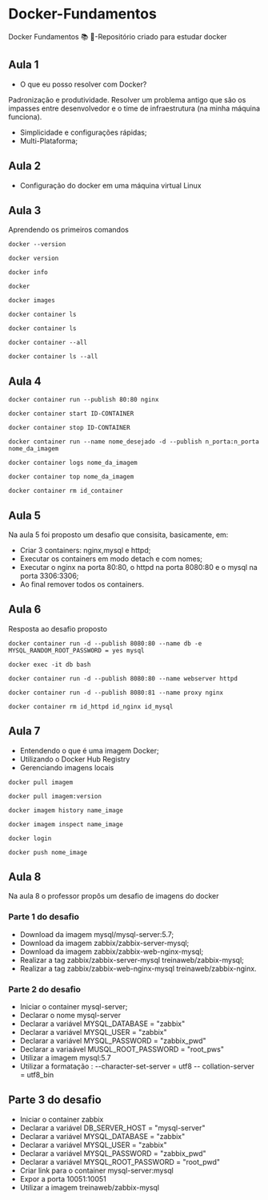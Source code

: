 # Docker-Fundamentos
Docker Fundamentos  :books: :whale:-Repositório criado para estudar docker

## Aula 1
- O que eu posso resolver com Docker?

Padronização e produtividade. Resolver um problema antigo que são os impasses entre desenvolvedor e o time de infraestrutura (na minha máquina funciona).

- Simplicidade e configurações rápidas;
- Multi-Plataforma;

## Aula 2
- Configuração do docker em uma máquina virtual Linux

## Aula 3
Aprendendo os primeiros comandos
```shell
docker --version
```
```shell
docker version
```
```shell
docker info
```
```shell
docker
```
```shell
docker images
```
```shell
docker container ls
```
```shell
docker container ls
```
```shell
docker container --all
```

```shell
docker container ls --all
```

## Aula 4

```shell
docker container run --publish 80:80 nginx
```
```shell
docker container start ID-CONTAINER
```
```shell
docker container stop ID-CONTAINER
```
```shell
docker container run --name nome_desejado -d --publish n_porta:n_porta nome_da_imagem
```

```shell
docker container logs nome_da_imagem
```
```shell
docker container top nome_da_imagem
```

```shell
docker container rm id_container
```

## Aula 5 
Na aula 5 foi proposto um desafio que consisita, basicamente, em:
- Criar 3 containers: nginx,mysql e httpd;
- Executar os containers em modo detach e com nomes;
- Executar o nginx na porta 80:80, o httpd na porta 8080:80 e o mysql na porta 3306:3306;
- Ao final remover todos os containers.

## Aula 6
Resposta ao desafio proposto

```shell
docker container run -d --publish 8080:80 --name db -e MYSQL_RANDOM_ROOT_PASSWORD = yes mysql
```
```shell
docker exec -it db bash
```
```shell
docker container run -d --publish 8080:80 --name webserver httpd
```
```shell
docker container run -d --publish 8080:81 --name proxy nginx
```
```shell
docker container rm id_httpd id_nginx id_mysql
```
## Aula 7

- Entendendo o que é uma imagem Docker;
- Utilizando o Docker Hub Registry
- Gerenciando imagens locais

```shell
docker pull imagem
```

```shell
docker pull imagem:version
```
```shell
docker imagem history name_image
```
```shell
docker imagem inspect name_image
```
```shell
docker login
```
```shell
docker push nome_image
```

## Aula 8
Na aula 8 o professor propôs um desafio de imagens do docker
### Parte 1 do desafio
- Download da imagem mysql/mysql-server:5.7;
- Download da imagem zabbix/zabbix-server-mysql;
- Download da imagem zabbix/zabbix-web-nginx-mysql;
- Realizar a tag zabbix/zabbix-server-mysql treinaweb/zabbix-mysql;
- Realizar a tag zabbix/zabbix-web-nginx-mysql treinaweb/zabbix-nginx.
### Parte 2 do desafio
- Iniciar o container mysql-server;
- Declarar o nome mysql-server
- Declarar a variável MYSQL_DATABASE = "zabbix"
- Declarar a variável MYSQL_USER = "zabbix"
- Declarar a variável MYSQL_PASSWORD = "zabbix_pwd"
- Declarar a variaável MUSQL_ROOT_PASSWORD = "root_pws"
- Utilizar a imagem mysql:5.7
- Utilizar a formatação : --character-set-server = utf8 -- collation-server = utf8_bin
## Parte 3 do desafio
- Iniciar o container zabbix
- Declarar a variável DB_SERVER_HOST = "mysql-server"
- Declarar a variável MYSQL_DATABASE = "zabbix"
- Declarar a variável MYSQL_USER = "zabbix"
- Declarar a variável MYSQL_PASSWORD = "zabbix_pwd"
- Declarar a variável MYSQL_ROOT_PASSWORD = "root_pwd"
- Criar link para o container mysql-server:mysql
- Expor a porta 10051:10051
- Utilizar a imagem treinaweb/zabbix-mysql
